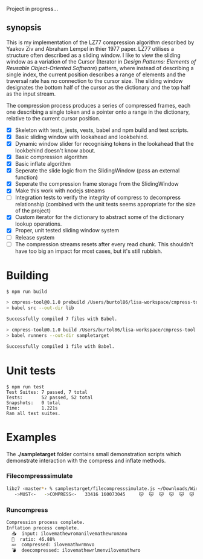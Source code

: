 Project in progress...

## synopsis

This is my implementation of the LZ77 compression algorithm described by Yaakov Ziv and Abraham Lempel in thier 1977 paper. LZ77 utilises a structure often described as a sliding window. I like to view the sliding window as a variation of the Cursor (Iterator in _Design Patterns: Elements of Reusable Object-Oriented Software_) pattern, where instead of describing a single index, the current position describes a range of elements and the traversal rate has no connection to the cursor size. The sliding window designates the bottom half of the cursor as the dictionary and the top half as the input stream.

The compression process produces a series of compressed frames, each one describing a single token and a pointer onto a range in the dictionary, relative to the current cursor position.

- [x] Skeleton with tests, jests, vests, babel and npm build and test scripts.
- [x] Basic sliding window with lookahead and lookbehind.
- [x] Dynamic window slider for recognising tokens in the lookahead that the lookbehind doesn't know about.
- [x] Basic compression algorithm
- [x] Basic inflate algorithm
- [x] Seperate the slide logic from the SlidingWindow (pass an external function)
- [x] Seperate the compression frame storage from the SlidingWindow
- [x] Make this work with nodejs streams
- [ ] Integration tests to verify the integrity of compress to decompress relationship (combined with the unit tests seems appropriate for the size of the project)
- [x] Custom iterator for the dictionary to abstract some of the dictionary lookup operations.
- [x] Proper, unit tested sliding window system
- [ ] Release system
- [ ] The compression streams resets after every read chunk. This shouldn't have too big an impact for most cases, but it's still rubbish.

# Building

```bash
$ npm run build

> cmpress-tool@0.1.0 prebuild /Users/burtol86/lisa-workspace/cmpress-tool
> babel src --out-dir lib

Successfully compiled 7 files with Babel.

> cmpress-tool@0.1.0 build /Users/burtol86/lisa-workspace/cmpress-tool
> babel runners --out-dir sampletarget

Successfully compiled 1 file with Babel.
```

# Unit tests

```
$ npm run test
Test Suites: 7 passed, 7 total
Tests:       52 passed, 52 total
Snapshots:   0 total
Time:        1.221s
Ran all test suites.
```

# Examples

The **./sampletarget** folder contains small demonstration scripts which demonstrate interaction with the compress and inflate methods.

### Filecompresssimulate

```bash
libz7 ‹master*› % samplestarget/filecompresssimulate.js ~/Downloads/Wireshark\ 2.6.1\ Intel\ 64.dmg
   ->MUST<-   ->COMPRESS<-   33416 160073045     🐱  🐱  🐱  🐱  🐱  🐱  🐱  🐱  🐱
```

### Runcompress

```bash
Compression process complete.
Inflation process complete.
  📥  input: ilovemathewromanilvemathewromano
  🙌  ratio: 46.88%
  💤  compressed: ilovemathwrmnvo
  💣  deecompressed: ilovemathewrlmenvilovemathwro
```
